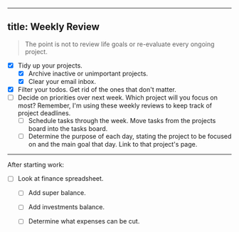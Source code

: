 
---
title: Weekly Review
---

> The point is not to review life goals or re-evaluate every ongoing project. 

- [x] Tidy up your projects.
    - [x] Archive inactive or unimportant projects.
    - [x] Clear your email inbox.
- [x] Filter your todos. Get rid of the ones that don't matter.
- [ ] Decide on priorities over next week. Which project will you focus on most? Remember, I'm using these weekly reviews to keep track of project deadlines.
    - [ ] Schedule tasks through the week. Move tasks from the projects board into the tasks board.
    - [ ] Determine the purpose of each day, stating the project to be focused on and the main goal that day. Link to that project's page.

---

After starting work:
- [ ] Look at finance spreadsheet. 
    - [ ] Add super balance.
    - [ ] Add investments balance.
    - [ ] Determine what expenses can be cut.


